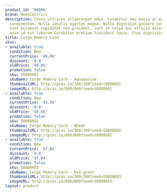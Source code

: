 ```yaml
---
product_id: '00086'
brand: Beedlectrics
description: Fusce ultrices ullamcorper odio. Curabitur nec massa ac massa gravida
  condimentum. Nulla iaculis egestas magna. Nulla dignissim posuere nulla. Excepteur
  sint occaecat cupidatat non proident, sunt in culpa qui officia deserunt mollit
  anim id est laborum.Curabitur pretium tincidunt lacus. Cras dignissim elit et augue.
title: Corge Memory Card
skus:
- available: true
  condition: New
  currentPrice: '48.86'
  discount: '0.0'
  oldPrice: '48.86'
  promotion: false
  sku: S0008601
  skuName: Corge Memory Card - Aquamarine
  thumbnailURL: http://pcas.io/300/300?seed=S0008601
  imageURL: http://pcas.io/600/600?seed=S0008601
- available: true
  condition: New
  currentPrice: '43.56'
  discount: '0.0'
  oldPrice: '43.56'
  promotion: false
  sku: S0008602
  skuName: Corge Memory Card - Wheat
  thumbnailURL: http://pcas.io/300/300?seed=S0008602
  imageURL: http://pcas.io/600/600?seed=S0008602
- available: true
  condition: New
  currentPrice: '57.04'
  discount: '0.0'
  oldPrice: '57.04'
  promotion: false
  sku: S0008603
  skuName: Corge Memory Card - Pea green
  thumbnailURL: http://pcas.io/300/300?seed=S0008603
  imageURL: http://pcas.io/600/600?seed=S0008603
layout: product
---
```

